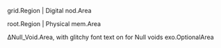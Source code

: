 grid.Region | Digital
    nod.Area

root.Region | Physical
    mem.Area

∆Null_Void.Area, with glitchy font text on for Null voids
exo.OptionalArea